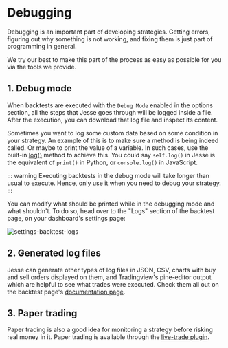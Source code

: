 # Debugging

Debugging is an important part of developing strategies. Getting errors, figuring out why something is not working, and fixing them is just part of programming in general. 

We try our best to make this part of the process as easy as possible for you via the tools we provide. 

## 1. Debug mode 

When backtests are executed with the `Debug Mode` enabled in the options section, all the steps that Jesse goes through will be logged inside a file. After the execution, you can download that log file and inspect its content. 

Sometimes you want to log some custom data based on some condition in your strategy. An example of this is to make sure a method is being indeed called. Or maybe to print the value of a variable. In such cases, use the built-in [log()](./strategies/api.html#log) method to achieve this. You could say `self.log()` in Jesse is the equivalent of `print()` in Python, or `console.log()` in JavaScript.

::: warning
Executing backtests in the debug mode will take longer than usual to execute. Hence, only use it when you need to debug your strategy. 
:::

You can modify what should be printed while in the debugging mode and what shouldn't. To do so, head over to the "Logs" section of the backtest page, on your dashboard's settings page:

![settings-backtest-logs](https://jesse.trade/storage/images/docs/settings-backtest-logs.jpg)

## 2. Generated log files 
Jesse can generate other types of log files in JSON, CSV, charts with buy and sell orders displayed on them, and Tradingview's pine-editor output which are helpful to see what trades were executed. Check them all out on the backtest page's [documentation page](./backtest.md).

## 3. Paper trading

Paper trading is also a good idea for monitoring a strategy before risking real money in it. Paper trading is available through the [live-trade plugin](./livetrade.html). 
